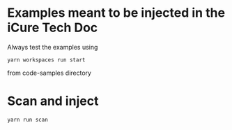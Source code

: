 # Examples meant to be injected in the iCure Tech Doc

Always test the examples using

```yarn workspaces run start```

from code-samples directory

# Scan and inject

```yarn run scan```
